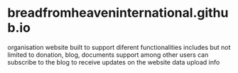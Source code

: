 # breadfromheaveninternational.github.io
organisation website built to support diferent functionalities
includes but not limited to donation, blog, documents support among other
users can subscribe to the blog to receive updates on the website data upload info
